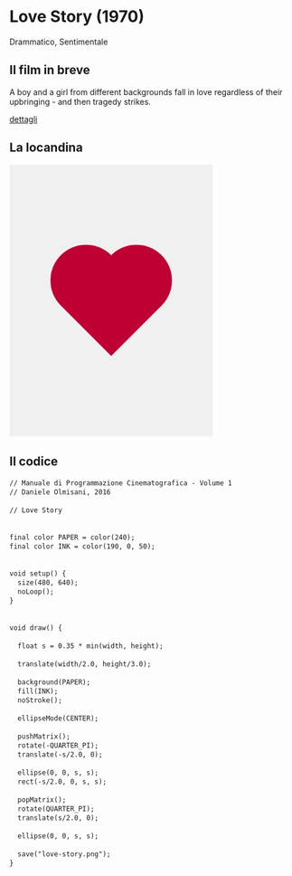 # Love Story (1970)

Drammatico, Sentimentale

## Il film in breve
A boy and a girl from different backgrounds fall in love regardless of their upbringing - and then tragedy strikes.

[dettagli](https://www.imdb.com/title/tt0066011/)

## La locandina
<img src="love-story.png"  width="360px" title="Love Story">


## Il codice
```processing
// Manuale di Programmazione Cinematografica - Volume 1
// Daniele Olmisani, 2016

// Love Story


final color PAPER = color(240);
final color INK = color(190, 0, 50);


void setup() {
  size(480, 640);
  noLoop();
}


void draw() {
  
  float s = 0.35 * min(width, height);
  
  translate(width/2.0, height/3.0);
  
  background(PAPER);
  fill(INK);
  noStroke();
  
  ellipseMode(CENTER);
  
  pushMatrix();
  rotate(-QUARTER_PI);
  translate(-s/2.0, 0);
  
  ellipse(0, 0, s, s);
  rect(-s/2.0, 0, s, s);
  
  popMatrix();
  rotate(QUARTER_PI);
  translate(s/2.0, 0);
  
  ellipse(0, 0, s, s);
  
  save("love-story.png");
}
```
